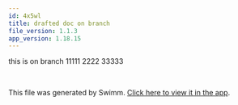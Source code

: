 ```yaml
---
id: 4x5wl
title: drafted doc on branch
file_version: 1.1.3
app_version: 1.18.15
---
```


this is on branch 11111 2222 33333

<br/>

This file was generated by Swimm. [Click here to view it in the app](https://swimm-web-app.web.app/repos/Z2l0aHViJTNBJTNBdGVzdC1naXRodWItYXBwJTNBJTNBc3dpbW1pbw==/docs/4x5wl).
